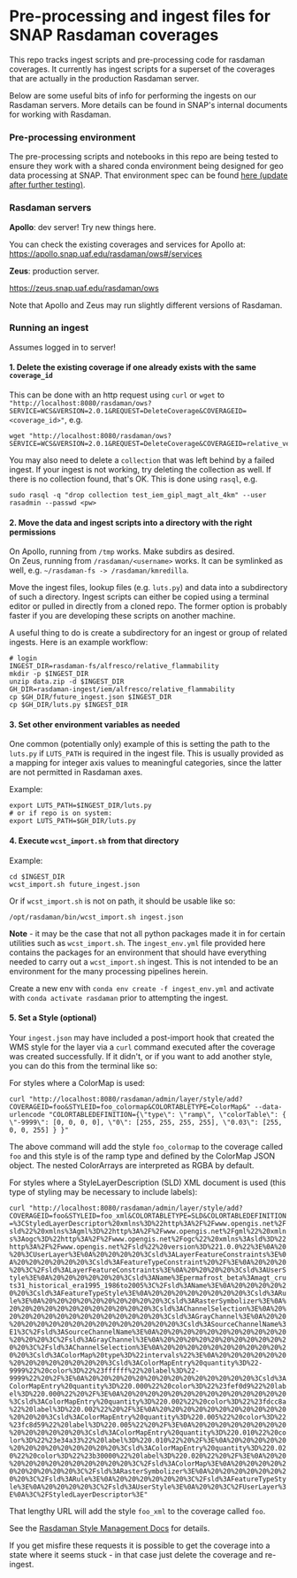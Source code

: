 # Pre-processing and ingest files for SNAP Rasdaman coverages

This repo tracks ingest scripts and pre-processing code for rasdaman coverages. It currently has ingest scripts for a superset of the coverages that are actually in the production Rasdaman server.

Below are some useful bits of info for performing the ingests on our Rasdaman servers. More details can be found in SNAP's internal documents for working with Rasdaman. 

### Pre-processing environment

The pre-processing scripts and notebooks in this repo are being tested to ensure they work with a shared conda environment being designed for geo data processing at SNAP. That environment spec can be found [here (update after further testing)](https://github.com/ua-snap/snap-geo/blob/add_conda_env/environment.yml).

### Rasdaman servers

**Apollo**: dev server! Try new things here.

You can check the existing coverages and services for Apollo at:
https://apollo.snap.uaf.edu/rasdaman/ows#/services
 
**Zeus**: production server.

https://zeus.snap.uaf.edu/rasdaman/ows

Note that Apollo and Zeus may run slightly different versions of Rasdaman.

### Running an ingest

Assumes logged in to server!

#### 1. Delete the existing coverage if one already exists with the same `coverage_id`

This can be done with an http request using `curl` or `wget` to `"http://localhost:8080/rasdaman/ows?SERVICE=WCS&VERSION=2.0.1&REQUEST=DeleteCoverage&COVERAGEID=<coverage_id>"`, e.g.

```
wget "http://localhost:8080/rasdaman/ows?SERVICE=WCS&VERSION=2.0.1&REQUEST=DeleteCoverage&COVERAGEID=relative_vegetation_change_future"
```

You may also need to delete a `collection` that was left behind by a failed ingest. If your ingest is not working, try deleting the collection as well. If there is no collection found, that's OK.
This is done using `rasql`, e.g. 

```
sudo rasql -q "drop collection test_iem_gipl_magt_alt_4km" --user rasadmin --passwd <pw>
```

#### 2. Move the data and ingest scripts into a directory with the right permissions

On Apollo, running from `/tmp` works. Make subdirs as desired.  
On Zeus, running from `/rasdaman/<username>` works. It can be symlinked as well, e.g. `~/rasdaman-fs -> /rasdaman/kmredilla`.  

Move the ingest files, lookup files (e.g. `luts.py`) and data into a subdirectory of such a directory. Ingest scripts can either be copied using a terminal editor or pulled in directly from a cloned repo. The former option is probably faster if you are developing these scripts on another machine.  

A useful thing to do is create a subdirectory for an ingest or group of related ingests. Here is an example workflow:

```
# login
INGEST_DIR=rasdaman-fs/alfresco/relative_flammability
mkdir -p $INGEST_DIR
unzip data.zip -d $INGEST_DIR
GH_DIR=rasdaman-ingest/iem/alfresco/relative_flammability
cp $GH_DIR/future_ingest.json $INGEST_DIR
cp $GH_DIR/luts.py $INGEST_DIR
```

#### 3. Set other environment variables as needed

One common (potentially only) example of this is setting the path to the `luts.py` if `LUTS_PATH` is required in the ingest file. This is usually provided as a mapping for integer axis values to meaningful categories, since the latter are not permitted in Rasdaman axes.

Example: 
```
export LUTS_PATH=$INGEST_DIR/luts.py
# or if repo is on system:
export LUTS_PATH=$GH_DIR/luts.py
```

#### 4. Execute `wcst_import.sh` from that directory

Example: 

```
cd $INGEST_DIR
wcst_import.sh future_ingest.json
```

Or if `wcst_import.sh` is not on path, it should be usable like so:

```
/opt/rasdaman/bin/wcst_import.sh ingest.json
```

**Note** - it may be the case that not all python packages made it in for certain utilities such as `wcst_import.sh`. The `ingest_env.yml` file provided here contains the packages for an environment that should have everything needed to carry out a `wcst_import.sh` ingest. This is not intended to be an environment for the many processing pipelines herein.  

Create a new env with `conda env create -f ingest_env.yml` and activate with `conda activate rasdaman` prior to attempting the ingest.

#### 5. Set a Style (optional)

Your `ingest.json` may have included a post-import hook that created the WMS style for the layer via a `curl` command executed after the coverage was created successfully. If it didn't, or if you want to add another style, you can do this from the terminal like so:

For styles where a ColorMap is used:

`curl "http://localhost:8080/rasdaman/admin/layer/style/add?COVERAGEID=foo&STYLEID=foo_colormap&COLORTABLETYPE=ColorMap&" --data-urlencode "COLORTABLEDEFINITION={\"type\": \"ramp\", \"colorTable\": {  \"-9999\": [0, 0, 0, 0], \"0\": [255, 255, 255, 255], \"0.03\": [255, 0, 0, 255] } }"`

The above command will add the style `foo_colormap` to the coverage called `foo` and this style is of the ramp type and defined by the ColorMap JSON object. The nested ColorArrays are interpreted as RGBA by default.

For styles where a StyleLayerDescription (SLD) XML document is used (this type of styling may be necessary to include labels):

`curl "http://localhost:8080/rasdaman/admin/layer/style/add?COVERAGEID=foo&STYLEID=foo_xml&COLORTABLETYPE=SLD&COLORTABLEDEFINITION=%3CStyledLayerDescriptor%20xmlns%3D%22http%3A%2F%2Fwww.opengis.net%2Fsld%22%20xmlns%3Agml%3D%22http%3A%2F%2Fwww.opengis.net%2Fgml%22%20xmlns%3Aogc%3D%22http%3A%2F%2Fwww.opengis.net%2Fogc%22%20xmlns%3Asld%3D%22http%3A%2F%2Fwww.opengis.net%2Fsld%22%20version%3D%221.0.0%22%3E%0A%20%20%3CUserLayer%3E%0A%20%20%20%20%3Csld%3ALayerFeatureConstraints%3E%0A%20%20%20%20%20%20%3Csld%3AFeatureTypeConstraint%20%2F%3E%0A%20%20%20%20%3C%2Fsld%3ALayerFeatureConstraints%3E%0A%20%20%20%20%3Csld%3AUserStyle%3E%0A%20%20%20%20%20%20%3Csld%3AName%3Epermafrost_beta%3Amagt_cruts31_historical_era1995_1986to2005%3C%2Fsld%3AName%3E%0A%20%20%20%20%20%20%3Csld%3AFeatureTypeStyle%3E%0A%20%20%20%20%20%20%20%20%3Csld%3ARule%3E%0A%20%20%20%20%20%20%20%20%20%20%3Csld%3ARasterSymbolizer%3E%0A%20%20%20%20%20%20%20%20%20%20%20%20%3Csld%3AChannelSelection%3E%0A%20%20%20%20%20%20%20%20%20%20%20%20%20%20%3Csld%3AGrayChannel%3E%0A%20%20%20%20%20%20%20%20%20%20%20%20%20%20%20%20%3Csld%3ASourceChannelName%3E1%3C%2Fsld%3ASourceChannelName%3E%0A%20%20%20%20%20%20%20%20%20%20%20%20%20%20%3C%2Fsld%3AGrayChannel%3E%0A%20%20%20%20%20%20%20%20%20%20%20%20%3C%2Fsld%3AChannelSelection%3E%0A%20%20%20%20%20%20%20%20%20%20%20%20%3Csld%3AColorMap%20type%3D%22intervals%22%3E%0A%20%20%20%20%20%20%20%20%20%20%20%20%20%20%3Csld%3AColorMapEntry%20quantity%3D%22-9999%22%20color%3D%22%23ffffff%22%20label%3D%22-9999%22%20%2F%3E%0A%20%20%20%20%20%20%20%20%20%20%20%20%20%20%3Csld%3AColorMapEntry%20quantity%3D%220.000%22%20color%3D%22%23fef0d9%22%20label%3D%220.000%22%20%2F%3E%0A%20%20%20%20%20%20%20%20%20%20%20%20%20%20%3Csld%3AColorMapEntry%20quantity%3D%220.002%22%20color%3D%22%23fdcc8a%22%20label%3D%220.002%22%20%2F%3E%0A%20%20%20%20%20%20%20%20%20%20%20%20%20%20%3Csld%3AColorMapEntry%20quantity%3D%220.005%22%20color%3D%22%23fc8d59%22%20label%3D%220.005%22%20%2F%3E%0A%20%20%20%20%20%20%20%20%20%20%20%20%20%20%3Csld%3AColorMapEntry%20quantity%3D%220.010%22%20color%3D%22%23e34a33%22%20label%3D%220.010%22%20%2F%3E%0A%20%20%20%20%20%20%20%20%20%20%20%20%20%20%3Csld%3AColorMapEntry%20quantity%3D%220.020%22%20color%3D%22%23b30000%22%20label%3D%220.020%22%20%2F%3E%0A%20%20%20%20%20%20%20%20%20%20%20%20%3C%2Fsld%3AColorMap%3E%0A%20%20%20%20%20%20%20%20%20%20%3C%2Fsld%3ARasterSymbolizer%3E%0A%20%20%20%20%20%20%20%20%3C%2Fsld%3ARule%3E%0A%20%20%20%20%20%20%3C%2Fsld%3AFeatureTypeStyle%3E%0A%20%20%20%20%3C%2Fsld%3AUserStyle%3E%0A%20%20%3C%2FUserLayer%3E%0A%3C%2FStyledLayerDescriptor%3E"`

That lengthy URL will add the style `foo_xml` to the coverage called `foo`.

See the [Rasdaman Style Management Docs](https://doc.rasdaman.org/05_geo-services-guide.html#style-management) for details.

If you get misfire these requests it is possible to get the coverage into a state where it seems stuck - in that case just delete the coverage and re-ingest.



